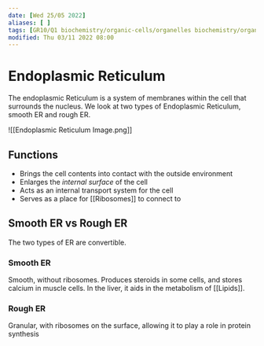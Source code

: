 ```yaml
---
date: [Wed 25/05 2022]
aliases: [ ]
tags: [GR10/Q1 biochemistry/organic-cells/organelles biochemistry/organic-cells/plant-cells biochemistry/organic-cells/animal-cells ]
modified: Thu 03/11 2022 08:00
---
```

# Endoplasmic Reticulum
The endoplasmic Reticulum is a system of membranes within the cell that surrounds the nucleus. We look at two types of Endoplasmic Reticulum, smooth ER and rough ER. 

![[Endoplasmic Reticulum Image.png]]

## Functions
- Brings the cell contents into contact with the outside environment
- Enlarges the *internal surface* of the cell
- Acts as an internal transport system for the cell
- Serves as a place for [[Ribosomes]] to connect to

## Smooth ER vs Rough ER 
The two types of ER are convertible. 
### Smooth ER
Smooth, without ribosomes. Produces steroids in some cells, and stores calcium in muscle cells. In the liver, it aids in the metabolism of [[Lipids]]. 
### Rough ER
Granular, with ribosomes on the surface, allowing it to play a role in protein synthesis